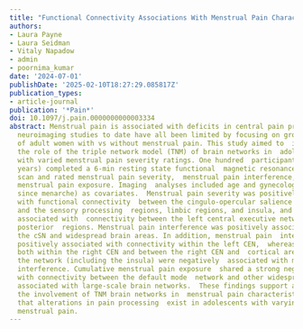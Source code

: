 ```yaml
---
title: "Functional Connectivity Associations With Menstrual Pain Characteristics in Adolescents: An Investigation of the Triple Network Model"
authors:
- Laura Payne
- Laura Seidman
- Vitaly Napadow
- admin
- poornima_kumar
date: '2024-07-01'
publishDate: '2025-02-10T18:27:29.085817Z'
publication_types:
- article-journal
publication: '*Pain*'
doi: 10.1097/j.pain.0000000000003334
abstract: Menstrual pain is associated with deficits in central pain processing, yet
  neuroimaging studies to date have all been limited by focusing on group  comparisons
  of adult women with vs without menstrual pain. This study aimed to  investigate
  the role of the triple network model (TNM) of brain networks in  adolescent girls
  with varied menstrual pain severity ratings. One hundred  participants (ages 13-19
  years) completed a 6-min resting state functional  magnetic resonance imaging (fMRI)
  scan and rated menstrual pain severity,  menstrual pain interference, and cumulative
  menstrual pain exposure. Imaging  analyses included age and gynecological age (years
  since menarche) as covariates.  Menstrual pain severity was positively associated
  with functional connectivity  between the cingulo-opercular salience network (cSN)
  and the sensory processing  regions, limbic regions, and insula, and was also positively
  associated with  connectivity between the left central executive network (CEN) and
  posterior  regions. Menstrual pain interference was positively associated with connectivity  between
  the cSN and widespread brain areas. In addition, menstrual pain  interference was
  positively associated with connectivity within the left CEN,  whereas connectivity
  both within the right CEN and between the right CEN and  cortical areas outside
  the network (including the insula) were negatively  associated with menstrual pain
  interference. Cumulative menstrual pain exposure  shared a strong negative association
  with connectivity between the default mode  network and other widespread regions
  associated with large-scale brain networks.  These findings support a key role for
  the involvement of TNM brain networks in  menstrual pain characteristics and suggest
  that alterations in pain processing  exist in adolescents with varying levels of
  menstrual pain.
---
```

